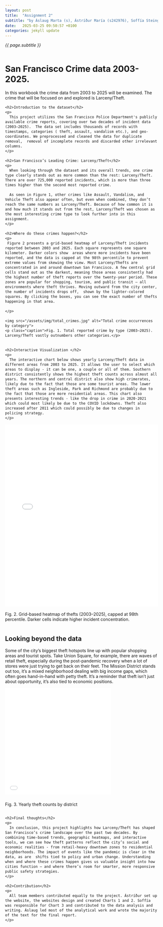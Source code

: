 ```yaml
---
layout: post
title:  "Assignment 2"
subtitle: "by Áslaug Marta (s), Ástríður María (s242976), Soffía Steingrímsdóttir (s)"
date:   2025-03-25 09:50:57 +0100
categories: jekyll update
---
```

*{{ page.subtitle }}*


<div class="magazine-layout">
  <!-- LEFT COLUMN -->
  <div class="column left">
    <h1>San Francisco Crime data 2003-2025.</h1>
    <p class="lede">
      In this workbook the crime data from 2003 to 2025 will be examined. The crime that will be focused on and explored is Larceny/Theft. 
    </p>

    <h2>Introduction to the dataset</h2>
    <p>
      This project utilizes the San Francisco Police Department's publicly available crime reports, covering over two decades of incident data (2003–2025).  The data set includes thousands of records with  timestamps, categories ( theft, assault, vandalism etc.), and geo-coordinates. We preprocessed and cleaned the data for duplicate removal,  removal of incomplete records and discarded other irrelevant columns. 
    </p>

    <h2>San Francisco’s Leading Crime: Larceny/Theft</h2>
    <p>
      When looking through the dataset and its overall trends, one crime type clearly stands out as more common than the rest: Larceny/Theft. There are over 725,000 reported incidents, which is more than three times higher than the second most reported crime. 
      
      As seen in Figure 1, other crimes like Assault, Vandalism, and Vehicle Theft also appear often, but even when combined, they don’t reach the same numbers as Larceny/Theft. Because of how common it is and how much it stands out from the rest, Larceny/Theft was chosen as the most interesting crime type to look further into in this assignment.
    </p>

    <h2>Where do these crimes happen?</h2>
    <p>
     Figure 2 presents a grid-based heatmap of Larceny/Theft incidents reported between 2003 and 2025. Each square represents one square kilometer. Darker colors show  areas where more incidents have been reported, and the data is capped at the 98th percentile to prevent extreme values from skewing the view. Most Larceny/Thefts are concentrated in and around downtown San Francisco. A few central grid cells stand out as the darkest, meaning those areas consistently had the highest number of theft reports over the twenty-year period. These zones are popular for shopping, tourism, and public transit — all environments where theft thrives. Moving outward from the city center, the number of incidents drops off,  shown by the lighter-colored squares. By clicking the boxes, you can see the exact number of thefts happening in that area. 

    </p>

    <img src="/assets/img/total_crimes.jpg" alt="Total crime occurrences by category">
    <p class="caption">Fig. 1. Total reported crime by type (2003–2025). Larceny/Theft vastly outnumbers other categories.</p>


    <h2>Interactive Visualization </h2>
    <p>
      The interactive chart below shows yearly Larceny/Theft data in different areas from 2003 to 2025. It allows the user to select which areas to display - it can be one, a couple or all of them. Southern district consistently shows the highest theft counts across almost all years. The northern and central district also show high crimerates, likely due to the fact that those are some tourist areas. The lower theft areas such as Ingleside, Park and Richmond are probably due to the fact that those are more residential areas. This chart also presents interesting trends - like the drop in crime in 2020-2021 which could most likely be due to the COVID lockdowns. Theft also increased after 2011 which could possibly be due to changes in policing strategy.
    </p>

   <iframe src="/assets/html/theft_map.html" width="100%" height="600px" style="border:none;"></iframe>
    <p class="caption">Fig. 2. Grid-based heatmap of thefts (2003–2025), capped at 98th percentile. Darker cells indicate higher incident concentration.</p>

  </div>

  <!-- RIGHT COLUMN -->
  <div class="column right">
    <h2>Looking beyond the data</h2>
    <p>
      Some of the city’s biggest theft hotspots line up with popular shopping areas and tourist spots. Take Union Square, for example, there are waves of retail theft, especially during the post-pandemic recovery when a lot of stores were just trying to get back on their feet. The Mission District stands out too, it’s a mixed neighborhood dealing with big income gaps, which often goes hand-in-hand with petty theft. It’s a reminder that theft isn’t just about opportunity, it’s also tied to economic positions.
    </p>

<div style="width: 100%; overflow-x: auto;">
  <div style="transform: scale(0.7); transform-origin: top left; width: 500px; height: 360px;">
    <iframe 
      src="/assets/html/graf3.html" 
      style="width: 100%; height: 500px; border: none;"
      >
    </iframe>
  </div>
  <p class="caption">Fig. 3. Yearly theft counts by district</p>
</div>

    <h2>Final thoughts</h2>
    <p>
      In conclusion, this project highlights how Larceny/Theft has shaped San Francisco’s crime landscape over the past two decades. By combining time-based trends, geographic heatmaps, and interactive tools, we can see how theft patterns reflect the city’s social and economic realities - from retail-heavy downtown zones to residential neighborhoods. The impact of events like the pandemic is clear in the data, as are  shifts tied to policy and urban change. Understanding when and where these crimes happen gives us valuable insight into how cities function — and where there’s room for smarter, more responsive public safety strategies.
    </p>

    <h2>Contribution</h2>
    <p>
      All team members contributed equally to the project. Ástríður set up the website, the websites design and created Charts 1 and 2. Soffía was responsible for Chart 3 and contributed to the data analysis and writing. Áslaug led most of the analytical work and wrote the majority of the text for the final report.
    </p>
  </div>
</div>